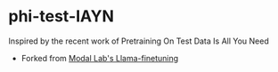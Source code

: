 # phi-test-IAYN

Inspired by the recent work of Pretraining On Test Data Is All You Need

* Forked from [Modal Lab's Llama-finetuning](https://github.com/modal-labs/llama-finetuning)

